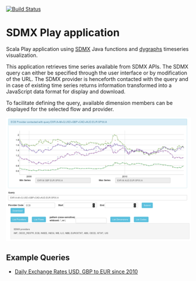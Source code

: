 [![Build Status](https://travis-ci.org/bowerth/sdmxPlay.svg?branch=master)](https://travis-ci.org/bowerth/sdmxPlay)

SDMX Play application
=================================

Scala Play application using [SDMX](https://github.com/amattioc/SDMX) Java functions and [dygraphs](https://github.com/danvk/dygraphs) timeseries visualization.

This application retrieves time series available from SDMX APIs. The SDMX query can either be specified through the user interface or by modification of the URL. The SDMX provider is henceforth contacted with the query and in case of existing time series returns information transformed into a JavaScript data format for display and download.

To facilitate defining the query, available dimension members can be displayed for the selected flow and provider.

![ECB EXR time series](assets/screenshot-ecb-exr-a-q-m.png)

## Example Queries

- [Daily Exchange Rates USD, GBP to EUR since 2010](https://boiling-lake-45550.herokuapp.com/ECB/EXR.D.USD+GBP.EUR.SP00.A/?start=2010)
